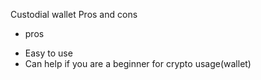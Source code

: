Custodial wallet Pros and cons

- pros

* Easy to use
* Can help if you are a beginner for crypto usage(wallet)
